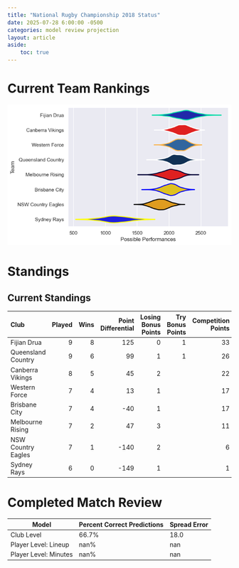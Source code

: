 ```yaml
---  
title: "National Rugby Championship 2018 Status"  
date: 2025-07-28 6:00:00 -0500  
categories: model review projection  
layout: article  
aside:  
    toc: true  
---
```

# Current Team Rankings


![Club Rankings](plots/rankings_National_Rugby_Championship_2018.png)
# Standings

## Current Standings


| Club               |   Played |   Wins |   Point Differential |   Losing Bonus Points |   Try Bonus Points |   Competition Points |
|:-------------------|---------:|-------:|---------------------:|----------------------:|-------------------:|---------------------:|
| Fijian Drua        |        9 |      8 |                  125 |                     0 |                  1 |                   33 |
| Queensland Country |        9 |      6 |                   99 |                     1 |                  1 |                   26 |
| Canberra Vikings   |        8 |      5 |                   45 |                     2 |                    |                   22 |
| Western Force      |        7 |      4 |                   13 |                     1 |                    |                   17 |
| Brisbane City      |        7 |      4 |                  -40 |                     1 |                    |                   17 |
| Melbourne Rising   |        7 |      2 |                   47 |                     3 |                    |                   11 |
| NSW Country Eagles |        7 |      1 |                 -140 |                     2 |                    |                    6 |
| Sydney Rays        |        6 |      0 |                 -149 |                     1 |                    |                    1 |



# Completed Match Review


| Model | Percent Correct Predictions | Spread Error |
| ------ | ------ | ------ |
| Club Level | 66.7% | 18.0 |
| Player Level: Lineup | nan% | nan |
| Player Level: Minutes | nan% | nan |

